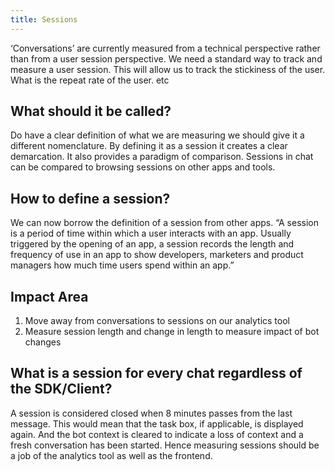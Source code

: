 ```yaml
---
title: Sessions
---
```


‘Conversations’ are currently measured from a technical perspective rather than from a user session perspective. We need a standard way to track and measure a user session. This will allow us to track the stickiness of the user. What is the repeat rate of the user. etc

## What should it be called?
Do have a clear definition of what we are measuring we should give it a different nomenclature. By defining it as a session it creates a clear demarcation. It also provides a paradigm of comparison. Sessions in chat can be compared to browsing sessions on other apps and tools.

## How to define a session?
We can now borrow the definition of a session from other apps. “A session is a period of time within which a user interacts with an app. Usually triggered by the opening of an app, a session records the length and frequency of use in an app to show developers, marketers and product managers how much time users spend within an app.”

## Impact Area
1. Move away from conversations to sessions on our analytics tool
2. Measure session length and change in length to measure impact of bot changes

## What is a session for every chat regardless of the SDK/Client?
A session is considered closed when 8 minutes passes from the last message. This would mean that the task box, if applicable, is displayed again. And the bot context is cleared to indicate a loss of context and a fresh conversation has been started. Hence measuring sessions should be a job of the analytics tool as well as the frontend.
